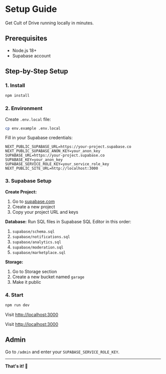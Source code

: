 # Setup Guide

Get Cult of Drive running locally in minutes.

## Prerequisites

- Node.js 18+
- Supabase account

## Step-by-Step Setup

### 1. Install

```bash
npm install
```

### 2. Environment

Create `.env.local` file:

```bash
cp env.example .env.local
```

Fill in your Supabase credentials:

```env
NEXT_PUBLIC_SUPABASE_URL=https://your-project.supabase.co
NEXT_PUBLIC_SUPABASE_ANON_KEY=your_anon_key
SUPABASE_URL=https://your-project.supabase.co
SUPABASE_KEY=your_anon_key
SUPABASE_SERVICE_ROLE_KEY=your_service_role_key
NEXT_PUBLIC_SITE_URL=http://localhost:3000
```

### 3. Supabase Setup

**Create Project:**
1. Go to [supabase.com](https://supabase.com)
2. Create a new project
3. Copy your project URL and keys

**Database:**
Run SQL files in Supabase SQL Editor in this order:
1. `supabase/schema.sql`
2. `supabase/notifications.sql`
3. `supabase/analytics.sql`
4. `supabase/moderation.sql`
5. `supabase/marketplace.sql`

**Storage:**
1. Go to Storage section
2. Create a new bucket named `garage`
3. Make it public

### 4. Start

```bash
npm run dev
```

Visit [http://localhost:3000](http://localhost:3000)

Visit [http://localhost:3000](http://localhost:3000)

## Admin

Go to `/admin` and enter your `SUPABASE_SERVICE_ROLE_KEY`.

---

**That's it! 🚗**
